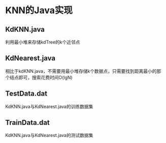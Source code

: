 # KNN的Java实现

## KdKNN.java
利用最小堆来存储kdTree的k个近邻点

## KdNearest.java
相比于kdKNN.java，不需要用最小堆存储k个数据点，只需要找到距离最小的那个结点即可，搜索花费时间O(lgN)

## TestData.dat
KdKNN.java与KdNearest.java的训练数据集

## TrainData.dat
KdKNN.java与KdNearest.java的测试数据集
